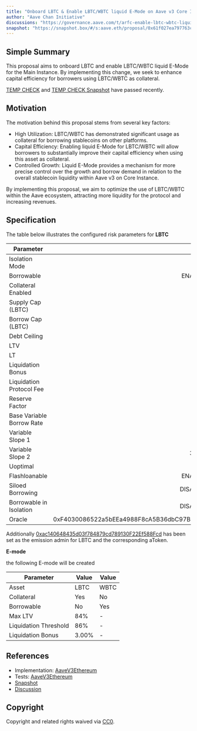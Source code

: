 ```yaml
---
title: "Onboard LBTC & Enable LBTC/WBTC liquid E-Mode on Aave v3 Core Instance"
author: "Aave Chan Initiative"
discussions: "https://governance.aave.com/t/arfc-enable-lbtc-wbtc-liquid-e-mode-on-aave-v3-core-instance/20142"
snapshot: "https://snapshot.box/#/s:aave.eth/proposal/0x61f027ea797763c9e01736693570141a27a0a5d4517a6b63d0fd84474e8be995"
---
```


## Simple Summary

This proposal aims to onboard LBTC and enable LBTC/WBTC liquid E-Mode for the Main Instance. By implementing this change, we seek to enhance capital efficiency for borrowers using LBTC/WBTC as collateral.

[TEMP CHECK](https://governance.aave.com/t/temp-check-onboard-enable-lbtc-wbtc-liquid-e-mode-on-aave-v3-core-instance/19968/7) and [TEMP CHECK Snapshot](https://snapshot.box/#/s:aave.eth/proposal/0x8fdee3ec7a301f9fba2e4c048227257070645d636b09a7afb369ee9c002ad764) have passed recently.

## Motivation

The motivation behind this proposal stems from several key factors:

- High Utilization: LBTC/WBTC has demonstrated significant usage as collateral for borrowing stablecoins on other platforms.
- Capital Efficiency: Enabling liquid E-Mode for LBTC/WBTC will allow borrowers to substantially improve their capital efficiency when using this asset as collateral.
- Controlled Growth: Liquid E-Mode provides a mechanism for more precise control over the growth and borrow demand in relation to the overall stablecoin liquidity within Aave v3 on Core Instance.

By implementing this proposal, we aim to optimize the use of LBTC/WBTC within the Aave ecosystem, attracting more liquidity for the protocol and increasing revenues.

## Specification

The table below illustrates the configured risk parameters for **LBTC**

| Parameter                 |                                      Value |
| ------------------------- | -----------------------------------------: |
| Isolation Mode            |                                      false |
| Borrowable                |                                    ENABLED |
| Collateral Enabled        |                                       true |
| Supply Cap (LBTC)         |                                        800 |
| Borrow Cap (LBTC)         |                                         80 |
| Debt Ceiling              |                                      USD 0 |
| LTV                       |                                       70 % |
| LT                        |                                       75 % |
| Liquidation Bonus         |                                      8.5 % |
| Liquidation Protocol Fee  |                                       10 % |
| Reserve Factor            |                                       50 % |
| Base Variable Borrow Rate |                                        0 % |
| Variable Slope 1          |                                        4 % |
| Variable Slope 2          |                                      300 % |
| Uoptimal                  |                                       45 % |
| Flashloanable             |                                    ENABLED |
| Siloed Borrowing          |                                   DISABLED |
| Borrowable in Isolation   |                                   DISABLED |
| Oracle                    | 0xF4030086522a5bEEa4988F8cA5B36dbC97BeE88c |

Additionally [0xac140648435d03f784879cd789130F22Ef588Fcd](https://etherscan.io/address/0xac140648435d03f784879cd789130F22Ef588Fcd) has been set as the emission admin for LBTC and the corresponding aToken.

**E-mode**

the following E-mode will be created

| Parameter             | Value | Value |
| --------------------- | ----- | ----- |
| Asset                 | LBTC  | WBTC  |
| Collateral            | Yes   | No    |
| Borrowable            | No    | Yes   |
| Max LTV               | 84%   | -     |
| Liquidation Threshold | 86%   | -     |
| Liquidation Bonus     | 3.00% | -     |

## References

- Implementation: [AaveV3Ethereum](https://github.com/bgd-labs/aave-proposals-v3/blob/97f99f8f3e9a0f6b53881ab3dfd8026d55d4b120/src/20241223_AaveV3Ethereum_EnableLBTCWBTCLiquidEModeOnAavev3CoreInstance/AaveV3Ethereum_EnableLBTCWBTCLiquidEModeOnAavev3CoreInstance_20241223.sol)
- Tests: [AaveV3Ethereum](https://github.com/bgd-labs/aave-proposals-v3/blob/97f99f8f3e9a0f6b53881ab3dfd8026d55d4b120/src/20241223_AaveV3Ethereum_EnableLBTCWBTCLiquidEModeOnAavev3CoreInstance/AaveV3Ethereum_EnableLBTCWBTCLiquidEModeOnAavev3CoreInstance_20241223.t.sol)
- [Snapshot](https://snapshot.box/#/s:aave.eth/proposal/0x61f027ea797763c9e01736693570141a27a0a5d4517a6b63d0fd84474e8be995)
- [Discussion](https://governance.aave.com/t/arfc-enable-lbtc-wbtc-liquid-e-mode-on-aave-v3-core-instance/20142)

## Copyright

Copyright and related rights waived via [CC0](https://creativecommons.org/publicdomain/zero/1.0/).
